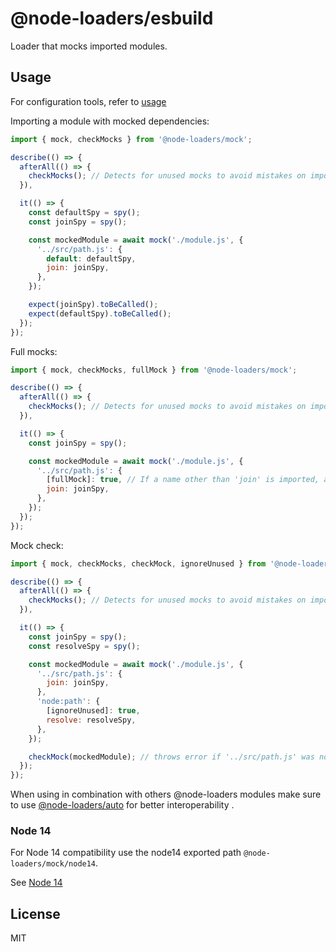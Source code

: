 # @node-loaders/esbuild

Loader that mocks imported modules.

## Usage

For configuration tools, refer to [usage](https://github.com/node-loaders/loaders#usage)

Importing a module with mocked dependencies:

```js
import { mock, checkMocks } from '@node-loaders/mock';

describe(() => {
  afterAll(() => {
    checkMocks(); // Detects for unused mocks to avoid mistakes on import changes.
  }),

  it(() => {
    const defaultSpy = spy();
    const joinSpy = spy();

    const mockedModule = await mock('./module.js', {
      '../src/path.js': {
        default: defaultSpy,
        join: joinSpy,
      },
    });

    expect(joinSpy).toBeCalled();
    expect(defaultSpy).toBeCalled();
  });
});
```

Full mocks:

```js
import { mock, checkMocks, fullMock } from '@node-loaders/mock';

describe(() => {
  afterAll(() => {
    checkMocks(); // Detects for unused mocks to avoid mistakes on import changes.
  }),

  it(() => {
    const joinSpy = spy();

    const mockedModule = await mock('./module.js', {
      '../src/path.js': {
        [fullMock]: true, // If a name other than 'join' is imported, a 'Module does not provide an export named' is thrown.
        join: joinSpy,
      },
    });
  });
});
```

Mock check:

```js
import { mock, checkMocks, checkMock, ignoreUnused } from '@node-loaders/mock';

describe(() => {
  afterAll(() => {
    checkMocks(); // Detects for unused mocks to avoid mistakes on import changes.
  }),

  it(() => {
    const joinSpy = spy();
    const resolveSpy = spy();

    const mockedModule = await mock('./module.js', {
      '../src/path.js': {
        join: joinSpy,
      },
      'node:path': {
        [ignoreUnused]: true,
        resolve: resolveSpy,
      },
    });

    checkMock(mockedModule); // throws error if '../src/path.js' was not imported but not on 'node:path'
  });
});
```

When using in combination with others @node-loaders modules make sure to use [@node-loaders/auto](https://github.com/node-loaders/loaders/tree/main/workspaces/auto#node-loadersauto) for better interoperability .

### Node 14

For Node 14 compatibility use the node14 exported path `@node-loaders/mock/node14`.

See [Node 14](https://github.com/node-loaders/loaders#node_14)

## License

MIT
